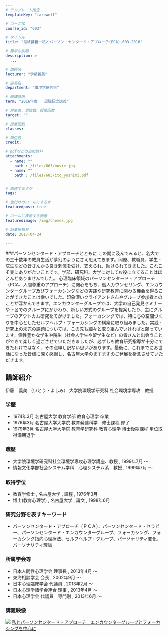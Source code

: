 ```yaml
---
# テンプレート指定
templateKey: "farewell"

# コースID
course_id: "603"

# タイトル
title: "最終講義ー私とパーソン・センタード・アプローチ(PCA)-603-2016"

# 簡単な説明
description: >-
  ...

# 講師名
lecturer: "伊藤義美"

# 部局名
department: "環境学研究科"

# 開講時限
term: "2016年度	退職記念講義"

# 対象者、単位数、授業回数
target: ""

# 授業回数
classes: 

# 単位数
credit: 

# pdfなどの追加資料
attachments: 
  - name: "" 
    path : /files/603/movie.jpg
  - name: "" 
    path : /files/603/ito_yoshimi.pdf


# 関連するタグ
tags:

# 色付けのロールにするか
featuredpost: true

# ロールに表示する画像
featuredimage: /img/chemex.jpg

# 記事投稿日
date: 2017-04-24

---
```

 ###パーソンセンタード・アプローチとともに この期に及んでみると、名大での三十数年の教員生活が夢幻のようにさえ思えてきます。同僚、教職員、学生・院生などの皆さんから良き刺激を受け、支えられ、助けられてきました。これこそ実にありがたいことです。学部、研究科、大学に対してお役に立てることはほとんどありませんでした。 心理臨床領域のパーソンセンタード・アプローチ（PCA、人間尊重のアプローチ）に関心をもち、個人カウンセリング、エンカウンターグループ及びフォーカシングなどの実践や研究教育に関わる機会を得ることができたことは幸いでした。印象深いクライアントさんやグループ参加者とのことが浮かんできます。エンカウンターグループでは、大学の自己発見セミナーや下呂でのグループにかかわり、新しい方式のグループを提案したり、主にグループのアウトカム研究をてがけました。フォーカシングでは、特に心の空間づくりを中心としたセルフヘルプ・フォーカシングの構築に取り組みました。実践・研究上の未完の課題については、この先も細々と取り組んでいければと願っています。個性豊かな学生や院生（社会人学生や留学生など）の皆さんと出会うことができて楽しく過ごさせていただきましたが、必ずしも教育研究指導が十分にできたわけではなく、その点申し訳ない思いがあります。最後に、これまでにお世話になった皆様に深く感謝し、名古屋大学のますますのご発展を祈念させていただきます。
## 講師紹介

伊藤　義美 （いとう・よしみ） 大学院環境学研究科 社会環境学専攻　教授 

### 学歴

  * 1974年3月 名古屋大学 教育学部 教育心理学 卒業
  * 1976年3月 名古屋大学大学院 教育発達科学　修士課程 修了
  * 1979年3月 名古屋大学大学院 教育学研究科 教育心理学 博士後期課程 単位取得満期退学

### 職歴

  * 大学院環境学研究科社会環境学専攻心理学講座、教授 , 1999年7月 ～
  * 情報文化学部社会システム学科　心理システム系　教授 , 1999年7月 ～

### 取得学位

  * 教育学修士 , 名古屋大学 , 課程 , 1976年3月
  * 博士(教育心理学) , 名古屋大学 , 論文 , 1998年6月

### 研究分野を表すキーワード

  * パーソンセンタード・アプローチ（ＰＣＡ）、パーソンセンタード・セラピー、パーソンセンタード・エンカウンターグループ、フォーカシング、フォーカシング指向心理療法、セルフヘルプ・グループ、パーソナリティ変化、パーソナリティ理論

### 所属学会等

  * 日本人間性心理学会 理事長 , 2013年4月 ～ 
  * 東海相談学会 会長 , 2002年9月 ～ 
  * 日本心理臨床学会 代議員 , 2013年2月 ～ 
  * 日本心理学諸学会連合 理事 , 2013年4月 ～ 
  * 日本心理学会 代議員　専門別 , 2013年6月 ～
### 講義映像


![](/files/603/movie.jpg) 
[私とパーソンセンタード・アプローチ　エンカウンターグループとフォーカシングを中心に](/files/603/ito_yoshimi.pdf) 
